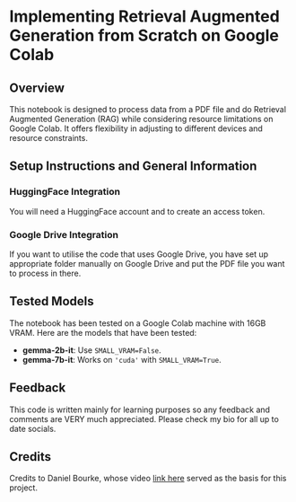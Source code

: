 # Implementing Retrieval Augmented Generation from Scratch on Google Colab

## Overview
This notebook is designed to process data from a PDF file and do Retrieval Augmented Generation (RAG) while considering resource limitations on Google Colab. It offers flexibility in adjusting to different devices and resource constraints.

## Setup Instructions and General Information
### HuggingFace Integration
You will need a HuggingFace account and to create an access token.

### Google Drive Integration
If you want to utilise the code that uses Google Drive, you have set up appropriate folder manually on Google Drive and put the PDF file you want to process in there.

## Tested Models
The notebook has been tested on a Google Colab machine with 16GB VRAM. Here are the models that have been tested:
- **gemma-2b-it**: Use `SMALL_VRAM=False`.
- **gemma-7b-it**: Works on `'cuda'` with `SMALL_VRAM=True`.

## Feedback
This code is written mainly for learning purposes so any feedback and comments are VERY much appreciated. Please check my bio for all up to date socials.

## Credits
Credits to Daniel Bourke, whose video [link here](https://www.youtube.com/watch?v=qN_2fnOPY-M) served as the basis for this project.
